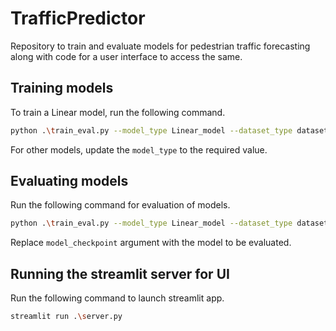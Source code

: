 # TrafficPredictor
 Repository to train and evaluate models for pedestrian traffic forecasting along with code for a user interface to access the same.

## Training models
To train a Linear model, run the following command.
```bash
python .\train_eval.py --model_type Linear_model --dataset_type dataset_1_pedestrian_small --num_epoch 5 --optimizer_type Adam --learning_rate 1e-3 --batch_size 16 --loss_function mse_loss    --forecast_horizon_input 24
```
For other models, update the ```model_type``` to the required value.


## Evaluating models
Run the following command for evaluation of models.
```bash
python .\train_eval.py --model_type Linear_model --dataset_type dataset_1_pedestrian_small --batch_size 16 --loss_function mse_loss    --forecast_horizon_input 24 --evaluation_mode --model_checkpoint checkpoints/Linear_model/best_checkpoint.ckpt
```
Replace ```model_checkpoint``` argument with the model to be evaluated.

## Running the streamlit server for UI
Run the following command to launch streamlit app.
```bash
streamlit run .\server.py
```
